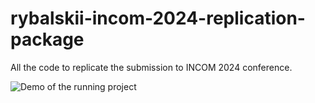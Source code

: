 # rybalskii-incom-2024-replication-package

All the code to replicate the submission to INCOM 2024 conference.

![Demo of the running project](demo.gif)
